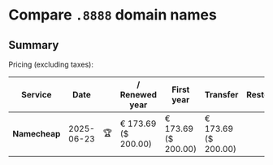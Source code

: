 # Compare `.8888` domain names

## Summary

Pricing (excluding taxes):

| Service | Date |  | / Renewed year | First year | Transfer | Restoration |
|--|--|--|--|--|--|--|
| **Namecheap** | 2025-06-23 | 🏆 | € 173.69<br>($ 200.00) | € 173.69<br>($ 200.00) | € 173.69<br>($ 200.00) |  |
